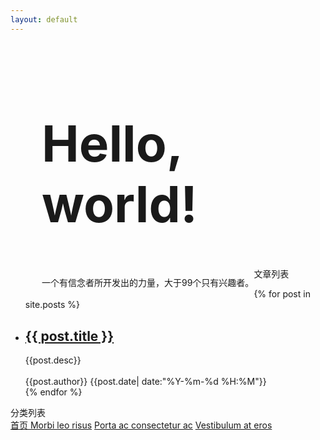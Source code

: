 ```yaml
---
layout: default
---
```

<div class="jumbotron" style="padding-left:50px;">
  <h1 style="float:left;font-size:80px;width:100%;text-align:left;">Hello, world!</h1>
  <p style="float:left;">一个有信念者所开发出的力量，大于99个只有兴趣者。</p>
</div>
<div class="container">
	<div class="row">
		<div class="col-md-8">
			<div class="panel panel-default">
			  <div class="panel-heading"><span class="glyphicon glyphicon-zoom-in"></span> 文章列表</div>
			  <div class="panel-body">
			      <div data-am-widget="list_news" class="am-list-news am-list-news-default" >
				  <!--列表标题-->
						  <div class="am-list-news-bd">
							  <ul class="am-list">
							      {% for post in site.posts %}
								      <li class="am-g am-list-item-desced">
								          <a href="{{ post.url }}" class="am-list-item-hd "><h2>{{ post.title }}</h2></a>
								          <div class="am-list-item-text">
								          	{{post.desc}}
								          </div>
								          <br>
								          <div style="font-size:14px;"><span class="glyphicon glyphicon-user"></span> {{post.author}} <span class="glyphicon glyphicon-time"></span> {{post.date| date:"%Y-%m-%d %H:%M"}} </div>
								      </li>
					                {% endfor %}
							  </ul>
						  </div>
				    </div>
			  </div>
			</div>
		</div>
		<div class="col-md-4">
		<div class="panel panel-default">
		  <div class="panel-heading"><span class="glyphicon glyphicon-download"></span> 分类列表</div>
		  <div class="panel-body">
		    <div class="list-group">
			  <a href="#" class="list-group-item disabled">
			     首页
			  </a>
			  <a href="#" class="list-group-item">Morbi leo risus</a>
			  <a href="#" class="list-group-item">Porta ac consectetur ac</a>
			  <a href="#" class="list-group-item">Vestibulum at eros</a>
			</div>
		  </div>
		</div>
		</div>
	</div>
</div>
